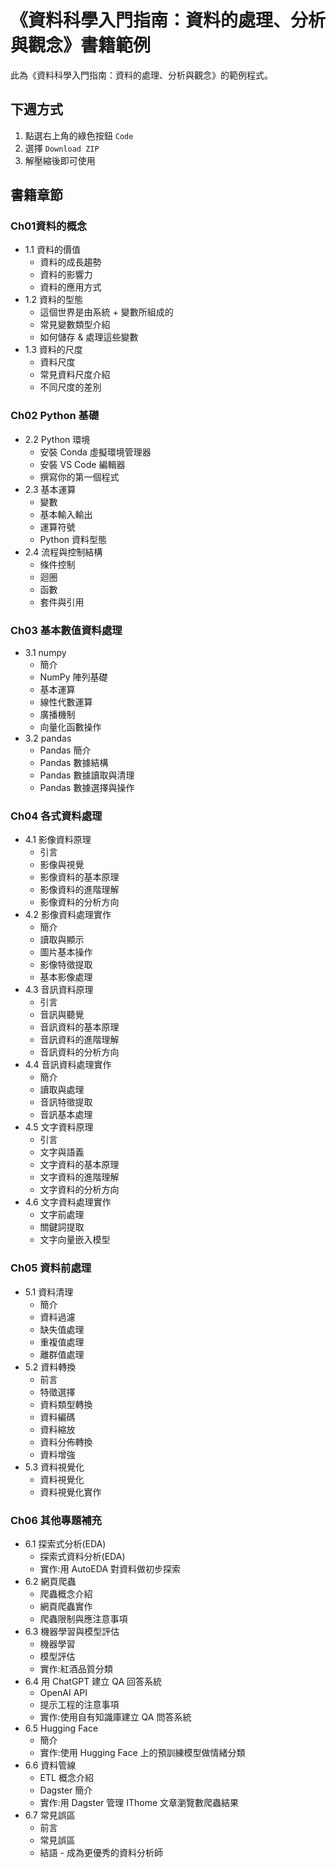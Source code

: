 # 《資料科學入門指南：資料的處理、分析與觀念》書籍範例

此為《資料科學入門指南：資料的處理、分析與觀念》的範例程式。

## 下週方式
1. 點選右上角的綠色按鈕 `Code`
2. 選擇 `Download ZIP`
3. 解壓縮後即可使用

## 書籍章節
### Ch01資料的概念
+ 1.1 資料的價值
    + 資料的成長趨勢
    + 資料的影響力
    + 資料的應用方式
+ 1.2 資料的型態
    + 這個世界是由系統 + 變數所組成的
    + 常見變數類型介紹
    + 如何儲存 & 處理這些變數
+ 1.3 資料的尺度
    + 資料尺度
    + 常見資料尺度介紹
    + 不同尺度的差別

### Ch02 Python 基礎
+ 2.2 Python 環境
    + 安裝 Conda 虛擬環境管理器
    + 安裝 VS Code 編輯器
    + 撰寫你的第一個程式
+ 2.3 基本運算
    + 變數
    + 基本輸入輸出
    + 運算符號
    + Python 資料型態
+ 2.4 流程與控制結構
    + 條件控制
    + 迴圈
    + 函數
    + 套件與引用

### Ch03 基本數值資料處理
+ 3.1 numpy
    + 簡介
    + NumPy 陣列基礎
    + 基本運算
    + 線性代數運算
    + 廣播機制
    + 向量化函數操作
+ 3.2 pandas
    + Pandas 簡介
    + Pandas 數據結構
    + Pandas 數據讀取與清理
    + Pandas 數據選擇與操作

### Ch04 各式資料處理
+ 4.1 影像資料原理
    + 引言
    + 影像與視覺
    + 影像資料的基本原理
    + 影像資料的進階理解
    + 影像資料的分析方向
+ 4.2 影像資料處理實作
    + 簡介
    + 讀取與顯示
    + 圖片基本操作
    + 影像特徵提取
    + 基本影像處理
+ 4.3 音訊資料原理
    + 引言
    + 音訊與聽覺
    + 音訊資料的基本原理
    + 音訊資料的進階理解
    + 音訊資料的分析方向
+ 4.4 音訊資料處理實作
    + 簡介
    + 讀取與處理
    + 音訊特徵提取
    + 音訊基本處理
+ 4.5 文字資料原理
    + 引言
    + 文字與語義
    + 文字資料的基本原理
    + 文字資料的進階理解
    + 文字資料的分析方向
+ 4.6 文字資料處理實作
    + 文字前處理
    + 關鍵詞提取
    + 文字向量嵌入模型

### Ch05 資料前處理
+ 5.1 資料清理
    + 簡介
    + 資料過濾
    + 缺失值處理
    + 重複值處理
    + 離群值處理
+ 5.2 資料轉換
    + 前言
    + 特徵選擇
    + 資料類型轉換
    + 資料編碼
    + 資料縮放
    + 資料分佈轉換
    + 資料增強
+ 5.3 資料視覺化
    + 資料視覺化
    + 資料視覺化實作

### Ch06 其他專題補充
+ 6.1 探索式分析(EDA)
    + 探索式資料分析(EDA)
    + 實作:用 AutoEDA 對資料做初步探索
+ 6.2 網頁爬蟲
    + 爬蟲概念介紹
    + 網頁爬蟲實作
    + 爬蟲限制與應注意事項
+ 6.3 機器學習與模型評估
    + 機器學習
    + 模型評估
    + 實作:紅酒品質分類
+ 6.4 用 ChatGPT 建立 QA 回答系統
    + OpenAI API
    + 提示工程的注意事項
    + 實作:使用自有知識庫建立 QA 問答系統
+ 6.5 Hugging Face
    + 簡介
    + 實作:使用 Hugging Face 上的預訓練模型做情緒分類
+ 6.6 資料管線
    + ETL 概念介紹
    + Dagster 簡介
    + 實作:用 Dagster 管理 IThome 文章瀏覽數爬蟲結果
+ 6.7 常見誤區
    + 前言
    + 常見誤區
    + 結語 - 成為更優秀的資料分析師
